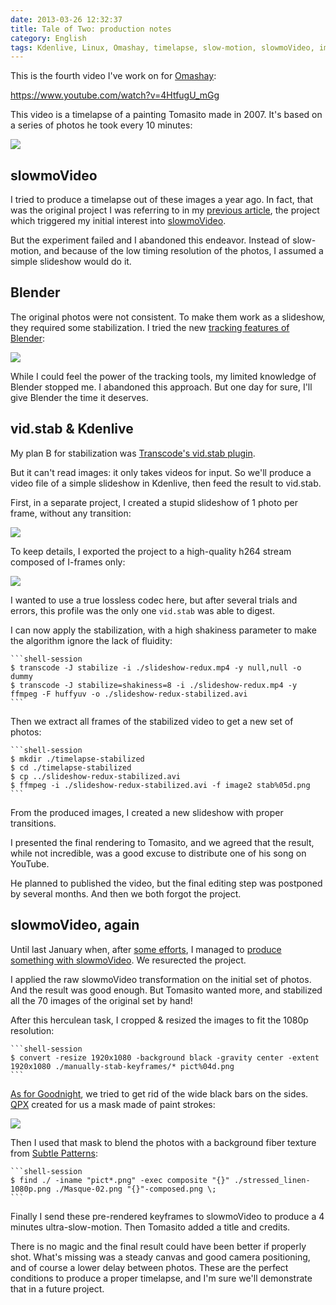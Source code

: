 ```yaml
---
date: 2013-03-26 12:32:37
title: Tale of Two: production notes
category: English
tags: Kdenlive, Linux, Omashay, timelapse, slow-motion, slowmoVideo, imagemagick, transcode, vid.stab, Blender
---
```


This is the fourth video I've work on for [Omashay](https://omashay.com):

https://www.youtube.com/watch?v=4HtfugU_mGg

This video is a timelapse of a painting Tomasito made in 2007. It's based on a series of photos he took every 10 minutes:

![](/uploads/2012/tale-of-two-timelapse.png)


## slowmoVideo

I tried to produce a timelapse out of these images a year ago. In fact, that was the original project I was referring to in my [previous article](https://kevin.deldycke.com/2013/03/goodnight-video/), the project which triggered my initial interest into [slowmoVideo](https://slowmovideo.granjow.net/).

But the experiment failed and I abandoned this endeavor. Instead of slow-motion, and because of the low timing resolution of the photos, I assumed a simple slideshow would do it.


## Blender

The original photos were not consistent. To make them work as a slideshow, they required some stabilization. I tried the new [tracking features of Blender](https://wiki.blender.org/index.php/Doc:2.6/Manual/Motion_Tracking):

![](/uploads/2013/blender-timlapse-stabilization.jpg)

While I could feel the power of the tracking tools, my limited knowledge of Blender stopped me. I abandoned this approach. But one day for sure, I'll give Blender the time it deserves.


## vid.stab & Kdenlive

My plan B for stabilization was [Transcode's vid.stab plugin](https://kevin.deldycke.com/2012/02/stabilizing-cute-baby-goats/).

But it can't read images: it only takes videos for input. So we'll produce a video file of a simple slideshow in Kdenlive, then feed the result to vid.stab.

First, in a separate project, I created a stupid slideshow of 1 photo per frame, without any transition:

![](/uploads/2012/redux-generation.png)

To keep details, I exported the project to a high-quality h264 stream composed of I-frames only:

![](/uploads/2012/export.png)

I wanted to use a true lossless codec here, but after several trials and errors, this profile was the only one <code>vid.stab</code> was able to digest.

I can now apply the stabilization, with a high shakiness parameter to make the algorithm ignore the lack of fluidity:

    ```shell-session
    $ transcode -J stabilize -i ./slideshow-redux.mp4 -y null,null -o dummy
    $ transcode -J stabilize=shakiness=8 -i ./slideshow-redux.mp4 -y ffmpeg -F huffyuv -o ./slideshow-redux-stabilized.avi
    ```

Then we extract all frames of the stabilized video to get a new set of photos:

    ```shell-session
    $ mkdir ./timelapse-stabilized
    $ cd ./timelapse-stabilized
    $ cp ../slideshow-redux-stabilized.avi
    $ ffmpeg -i ./slideshow-redux-stabilized.avi -f image2 stab%05d.png
    ```

From the produced images, I created a new slideshow with proper transitions.

I presented the final rendering to Tomasito, and we agreed that the result, while not incredible, was a good excuse to distribute one of his song on YouTube.

He planned to published the video, but the final editing step was postponed by several months. And then we both forgot the project.


## slowmoVideo, again

Until last January when, after [some efforts](https://kevin.deldycke.com/2013/02/slowmo-video-ubuntu-12-10/), I managed to [produce something with slowmoVideo](https://kevin.deldycke.com/2013/03/goodnight-video/). We resurected the project.

I applied the raw slowmoVideo transformation on the initial set of photos. And the result was good enough. But Tomasito wanted more, and stabilized all the 70 images of the original set by hand!

After this herculean task, I cropped & resized the images to fit the 1080p resolution:

    ```shell-session
    $ convert -resize 1920x1080 -background black -gravity center -extent 1920x1080 ./manually-stab-keyframes/* pict%04d.png
    ```

[As for Goodnight](https://kevin.deldycke.com/2013/03/goodnight-video/), we tried to get rid of the wide black bars on the sides. [QPX](https://wqpx.wordpress.com) created for us a mask made of paint strokes:

![](/uploads/2013/video-mask.png)

Then I used that mask to blend the photos with a background fiber texture from [Subtle Patterns](https://subtlepatterns.com):

    ```shell-session
    $ find ./ -iname "pict*.png" -exec composite "{}" ./stressed_linen-1080p.png ./Masque-02.png "{}"-composed.png \;
    ```

Finally I send these pre-rendered keyframes to slowmoVideo to produce a 4 minutes ultra-slow-motion. Then Tomasito added a title and credits.

There is no magic and the final result could have been better if properly shot. What's missing was a steady canvas and good camera positioning, and of course a lower delay between photos. These are the perfect conditions to produce a proper timelapse, and I'm sure we'll demonstrate that in a future project.
